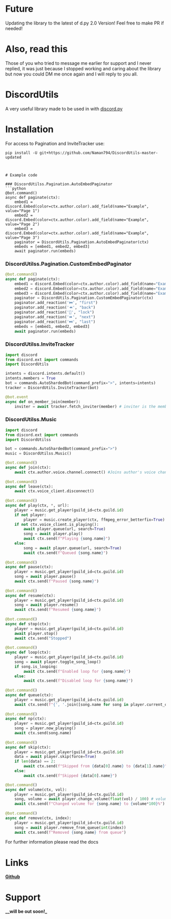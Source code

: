 # Future
Updating the library to the latest of d.py 2.0 Version! Feel free to make PR if needed!


# Also, read this
Those of you who tried to message me earlier for support and I never replied, it was just because I stopped working and caring about the library but now you could DM me once again and I will reply to you all.

# DiscordUtils
A very useful library made to be used in with [discord.py](https://pypi.org/project/discord.py/)

# Installation
For access to Pagination and InviteTracker use:
```
pip install -U git+https://github.com/Naman794/DiscordUtils-master-updated
```


```


# Example code

### DiscordUtilss.Pagination.AutoEmbedPaginator
```python
@bot.command()
async def paginate(ctx):
    embed1 = discord.Embed(color=ctx.author.color).add_field(name="Example", value="Page 1")
    embed2 = discord.Embed(color=ctx.author.color).add_field(name="Example", value="Page 2")
    embed3 = discord.Embed(color=ctx.author.color).add_field(name="Example", value="Page 3")
    paginator = DiscordUtils.Pagination.AutoEmbedPaginator(ctx)
    embeds = [embed1, embed2, embed3]
    await paginator.run(embeds)
```

### DiscordUtilss.Pagination.CustomEmbedPaginator
```python
@bot.command()
async def paginate(ctx):
    embed1 = discord.Embed(color=ctx.author.color).add_field(name="Example", value="Page 1")
    embed2 = discord.Embed(color=ctx.author.color).add_field(name="Example", value="Page 2")
    embed3 = discord.Embed(color=ctx.author.color).add_field(name="Example", value="Page 3")
    paginator = DiscordUtils.Pagination.CustomEmbedPaginator(ctx)
    paginator.add_reaction('⏮️', "first")
    paginator.add_reaction('⏪', "back")
    paginator.add_reaction('🔐', "lock")
    paginator.add_reaction('⏩', "next")
    paginator.add_reaction('⏭️', "last")
    embeds = [embed1, embed2, embed3]
    await paginator.run(embeds)
```

### DiscordUtilss.InviteTracker
```python
import discord
from discord.ext import commands
import DiscordUtils

intents = discord.intents.default()
intents.members = True
bot = commands.AutoShardedBot(command_prefix=">", intents=intents)
tracker = DiscordUtils.InviteTracker(bot)

@bot.event
async def on_member_join(member):
    inviter = await tracker.fetch_inviter(member) # inviter is the member who invited
```

### DiscordUtilss.Music
```python
import discord
from discord.ext import commands
import DiscordUtilss

bot = commands.AutoShardedBot(command_prefix=">")
music = DiscordUtilss.Music()

@bot.command()
async def join(ctx):
    await ctx.author.voice.channel.connect() #Joins author's voice channel
    
@bot.command()
async def leave(ctx):
    await ctx.voice_client.disconnect()
    
@bot.command()
async def play(ctx, *, url):
    player = music.get_player(guild_id=ctx.guild.id)
    if not player:
        player = music.create_player(ctx, ffmpeg_error_betterfix=True)
    if not ctx.voice_client.is_playing():
        await player.queue(url, search=True)
        song = await player.play()
        await ctx.send(f"Playing {song.name}")
    else:
        song = await player.queue(url, search=True)
        await ctx.send(f"Queued {song.name}")
        
@bot.command()
async def pause(ctx):
    player = music.get_player(guild_id=ctx.guild.id)
    song = await player.pause()
    await ctx.send(f"Paused {song.name}")
    
@bot.command()
async def resume(ctx):
    player = music.get_player(guild_id=ctx.guild.id)
    song = await player.resume()
    await ctx.send(f"Resumed {song.name}")
    
@bot.command()
async def stop(ctx):
    player = music.get_player(guild_id=ctx.guild.id)
    await player.stop()
    await ctx.send("Stopped")
    
@bot.command()
async def loop(ctx):
    player = music.get_player(guild_id=ctx.guild.id)
    song = await player.toggle_song_loop()
    if song.is_looping:
        await ctx.send(f"Enabled loop for {song.name}")
    else:
        await ctx.send(f"Disabled loop for {song.name}")
    
@bot.command()
async def queue(ctx):
    player = music.get_player(guild_id=ctx.guild.id)
    await ctx.send(f"{', '.join([song.name for song in player.current_queue()])}")
    
@bot.command()
async def np(ctx):
    player = music.get_player(guild_id=ctx.guild.id)
    song = player.now_playing()
    await ctx.send(song.name)
    
@bot.command()
async def skip(ctx):
    player = music.get_player(guild_id=ctx.guild.id)
    data = await player.skip(force=True)
    if len(data) == 2:
        await ctx.send(f"Skipped from {data[0].name} to {data[1].name}")
    else:
        await ctx.send(f"Skipped {data[0].name}")

@bot.command()
async def volume(ctx, vol):
    player = music.get_player(guild_id=ctx.guild.id)
    song, volume = await player.change_volume(float(vol) / 100) # volume should be a float between 0 to 1
    await ctx.send(f"Changed volume for {song.name} to {volume*100}%")
    
@bot.command()
async def remove(ctx, index):
    player = music.get_player(guild_id=ctx.guild.id)
    song = await player.remove_from_queue(int(index))
    await ctx.send(f"Removed {song.name} from queue")
```

For further information please read the docs

# Links


**[Github](https://github.discordutilss.gq)**

# Support
**__will be out soon!_**


